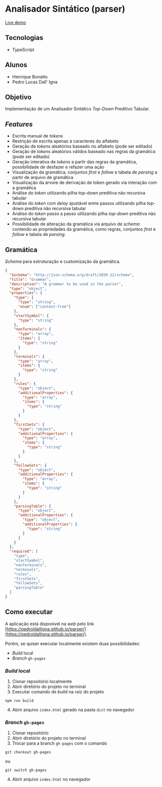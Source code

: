 # Analisador Sintático (parser)

[Live demo](https://pedroldalligna.github.io/parser/)

## Tecnologias

- TypeScript

## Alunos

- Henrique Bonatto
- Pedro Lucas Dall' Igna

## Objetivo

Implementação de um Analisador Sintático _Top-Down_ Preditivo Tabular.

## _Features_

- Escrita manual de _tokens_
- Restrição de escrita apenas à caracteres do alfabeto
- Geração de _tokens_ aleatórios baseado no alfabeto (pode ser editado)
- Geração de _tokens_ aleatórios válidos baseado nas regras da gramática (pode ser editado)
- Geração interativa de _tokens_ a partir das regras da gramática, possibilidade de desfazer e refazer uma ação
- Visualização da gramática, conjuntos _first_ e _follow_ e tabela de _parsing_ a partir de arquivo de gramática
- Visualização da árvore de derivação de token gerado via interação com a gramática
- Análise do _token_ utilizando pilha top-down preditiva não recursiva tabular
- Análise do _token_ com _delay_ ajustável entre passos utilizando pilha top-down preditiva não recursiva tabular
- Análise do _token_ passo a passo utilizando pilha _top-down_ preditiva não recursiva tabular
- Possibilidade de alteração da gramática via arquivo de _schema_ contendo as propriedades da gramática, como regras, conjuntos _first_ e _follow_ e tabela de _parsing_.

## Gramática

_Schema_ para estruturação e customização da gramática.

```json
{
  "$schema": "http://json-schema.org/draft/2020-12/schema",
  "title": "Grammar",
  "description": "A grammar to be used in the parser",
  "type": "object",
  "properties": {
    "type": {
      "type": "string",
      "enum": ["context-free"]
    },
    "startSymbol": {
      "type": "string"
    },
    "nonTerminals": {
      "type": "array",
      "items": {
        "type": "string"
      }
    },
    "terminals": {
      "type": "array",
      "items": {
        "type": "string"
      }
    },
    "rules": {
      "type": "object",
      "additionalProperties": {
        "type": "array",
        "items": {
          "type": "string"
        }
      }
    },
    "firstSets": {
      "type": "object",
      "additionalProperties": {
        "type": "array",
        "items": {
          "type": "string"
        }
      }
    },
    "followSets": {
      "type": "object",
      "additionalProperties": {
        "type": "array",
        "items": {
          "type": "string"
        }
      }
    },
    "parsingTable": {
      "type": "object",
      "additionalProperties": {
        "type": "object",
        "additionalProperties": {
          "type": "string"
        }
      }
    }
  },
  "required": [
    "type",
    "startSymbol",
    "nonTerminals",
    "terminals",
    "rules",
    "firstSets",
    "followSets",
    "parsingTable"
  ]
}
```

## Como executar

A aplicação está disponível na _web_ pelo link [https://pedroldalligna.github.io/parser/](https://pedroldalligna.github.io/parser/).

Porém, se quiser executar localmente existem duas possibilidades:

- _Build_ local
- _Branch_ `gh-pages`

### _Build_ local

1. Clonar repositório localmente
2. Abrir diretório do projeto no terminal
3. Executar comando de _build_ na raiz do projeto

```shell
npm run build
```

4. Abrir arquivo `index.html` gerado na pasta `dist` no navegador

### _Branch_ `gh-pages`

1. Clonar repositório
2. Abrir diretório do projeto no terminal
3. Trocar para a branch `gh-pages` com o comando

```shell
git checkout gh-pages
```

ou

```shell
git switch gh-pages
```

4. Abrir arquivo `index.html` no navegador
